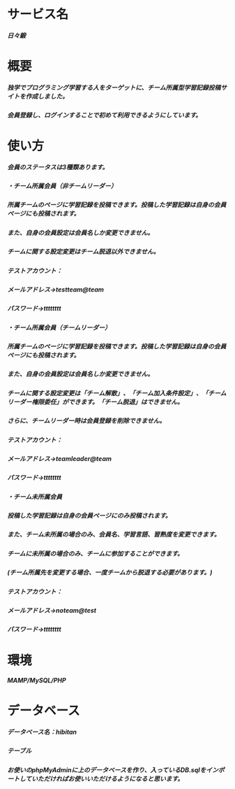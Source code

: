 # サービス名
##### 日々鍛
# 概要
##### 独学でプログラミング学習する人をターゲットに、チーム所属型学習記録投稿サイトを作成しました。
##### 会員登録し、ログインすることで初めて利用できるようにしています。
# 使い方
##### 会員のステータスは3種類あります。
##### ・チーム所属会員（非チームリーダー）
##### 所属チームのページに学習記録を投稿できます。投稿した学習記録は自身の会員ページにも投稿されます。
##### また、自身の会員設定は会員名しか変更できません。
##### チームに関する設定変更はチーム脱退以外できません。
##### テストアカウント：
##### メールアドレス→testteam@team
##### パスワード→tttttttt
##### ・チーム所属会員（チームリーダー）
##### 所属チームのページに学習記録を投稿できます。投稿した学習記録は自身の会員ページにも投稿されます。
##### また、自身の会員設定は会員名しか変更できません。
##### チームに関する設定変更は「チーム解散」、「チーム加入条件設定」、「チームリーダー権限委任」ができます。「チーム脱退」はできません。
##### さらに、チームリーダー時は会員登録を削除できません。
##### テストアカウント：
##### メールアドレス→teamleader@team
##### パスワード→tttttttt
##### ・チーム未所属会員
##### 投稿した学習記録は自身の会員ページにのみ投稿されます。
##### また、チーム未所属の場合のみ、会員名、学習言語、習熟度を変更できます。
##### チームに未所属の場合のみ、チームに参加することができます。
##### (チーム所属先を変更する場合、一度チームから脱退する必要があります。)
##### テストアカウント：
##### メールアドレス→noteam@test
##### パスワード→tttttttt
# 環境
##### MAMP/MySQL/PHP
# データベース
##### データベース名：hibitan
##### テーブル
##### お使いのphpMyAdminに上のデータベースを作り、入っているDB.sqlをインポートしていただければお使いいただけるようになると思います。
